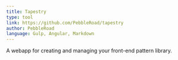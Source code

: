 ```yaml
---
title: Tapestry
type: tool
link: https://github.com/PebbleRoad/tapestry
author: PebbleRoad
language: Gulp, Angular, Markdown
---
```


A webapp for creating and managing your front-end pattern library.
